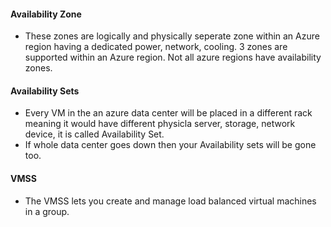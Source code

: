 #### Availability Zone
- These zones are logically and physically seperate zone within an Azure region having a dedicated power, network, cooling. 3 zones are supported within an Azure region. Not all azure regions have availability zones.

#### Availability Sets
- Every VM in the an azure data center will be placed in a different rack meaning it would have different physicla server, storage, network device, it is called Availability Set. 
- If whole data center goes down then your Availability sets will be gone too.

#### VMSS
- The VMSS lets you create and manage load balanced virtual machines in a group. 
